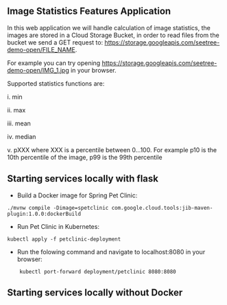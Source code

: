 ## Image Statistics Features Application 


In this web application we will handle calculation of image statistics, the images are stored in a Cloud Storage Bucket, in order to read files from the bucket we send a GET request to: https://storage.googleapis.com/seetree-demo-open/FILE_NAME.  

For example you can try opening https://storage.googleapis.com/seetree-demo-open/IMG_1.jpg in your browser.

Supported statistics functions are:


i. min


ii. max


iii. mean


iv. median


v. pXXX where XXX is a percentile between 0...100. For example p10 is the 10th percentile of the image, p99 is the 99th percentile

## Starting services locally with flask
* Build a Docker image for Spring Pet Clinic:


 `./mvnw compile -Dimage=spetclinic com.google.cloud.tools:jib-maven-plugin:1.0.0:dockerBuild`
* Run Pet Clinic in Kubernetes:


`kubectl apply -f petclinic-deployment`
* Run the folowing command and navigate to localhost:8080 in your browser:


`    kubectl port-forward deployment/petclinic 8080:8080` 
## Starting services locally without Docker

